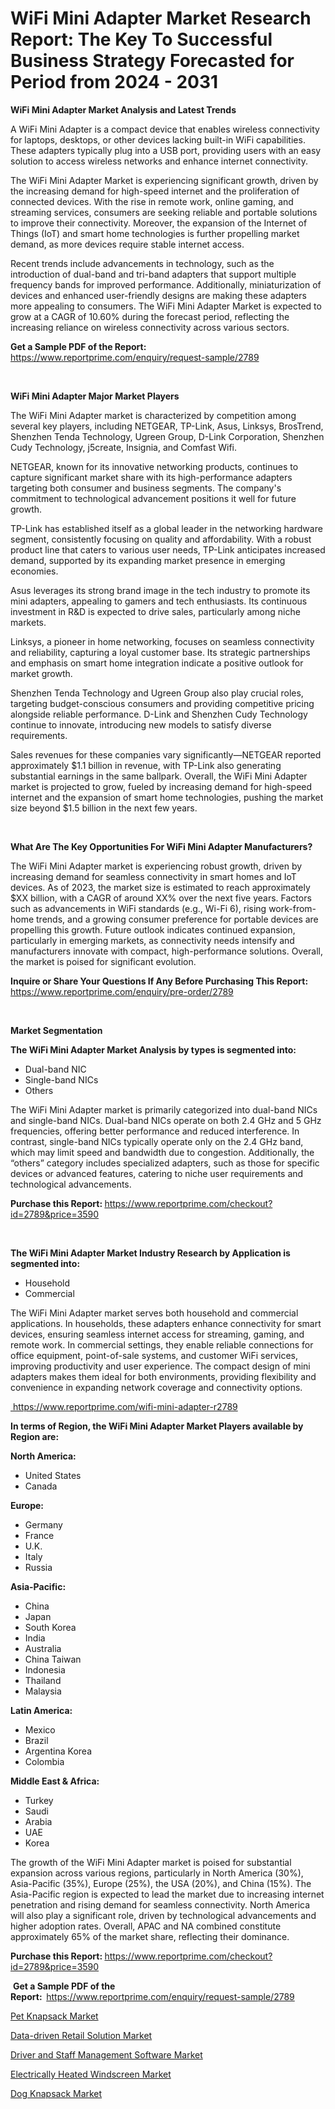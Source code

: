 <p><h1>WiFi Mini Adapter Market Research Report: The Key To Successful Business Strategy Forecasted for Period from 2024 - 2031</h1></p><p><strong>WiFi Mini Adapter Market Analysis and Latest Trends</strong></p>
<p><p>A WiFi Mini Adapter is a compact device that enables wireless connectivity for laptops, desktops, or other devices lacking built-in WiFi capabilities. These adapters typically plug into a USB port, providing users with an easy solution to access wireless networks and enhance internet connectivity.</p><p>The WiFi Mini Adapter Market is experiencing significant growth, driven by the increasing demand for high-speed internet and the proliferation of connected devices. With the rise in remote work, online gaming, and streaming services, consumers are seeking reliable and portable solutions to improve their connectivity. Moreover, the expansion of the Internet of Things (IoT) and smart home technologies is further propelling market demand, as more devices require stable internet access.</p><p>Recent trends include advancements in technology, such as the introduction of dual-band and tri-band adapters that support multiple frequency bands for improved performance. Additionally, miniaturization of devices and enhanced user-friendly designs are making these adapters more appealing to consumers. The WiFi Mini Adapter Market is expected to grow at a CAGR of 10.60% during the forecast period, reflecting the increasing reliance on wireless connectivity across various sectors.</p></p>
<p><strong>Get a Sample PDF of the Report:&nbsp;</strong> <a href="https://www.reportprime.com/enquiry/request-sample/2789?utm_campaign=1117&utm_medium=2&utm_source=Github&utm_content=ia&utm_term=27112024&utm_id=wifi-mini-adapter">https://www.reportprime.com/enquiry/request-sample/2789</a></p>
<p>&nbsp;</p>
<p><strong>WiFi Mini Adapter Major Market Players</strong></p>
<p><p>The WiFi Mini Adapter market is characterized by competition among several key players, including NETGEAR, TP-Link, Asus, Linksys, BrosTrend, Shenzhen Tenda Technology, Ugreen Group, D-Link Corporation, Shenzhen Cudy Technology, j5create, Insignia, and Comfast Wifi. </p><p>NETGEAR, known for its innovative networking products, continues to capture significant market share with its high-performance adapters targeting both consumer and business segments. The company's commitment to technological advancement positions it well for future growth. </p><p>TP-Link has established itself as a global leader in the networking hardware segment, consistently focusing on quality and affordability. With a robust product line that caters to various user needs, TP-Link anticipates increased demand, supported by its expanding market presence in emerging economies.</p><p>Asus leverages its strong brand image in the tech industry to promote its mini adapters, appealing to gamers and tech enthusiasts. Its continuous investment in R&D is expected to drive sales, particularly among niche markets.</p><p>Linksys, a pioneer in home networking, focuses on seamless connectivity and reliability, capturing a loyal customer base. Its strategic partnerships and emphasis on smart home integration indicate a positive outlook for market growth.</p><p>Shenzhen Tenda Technology and Ugreen Group also play crucial roles, targeting budget-conscious consumers and providing competitive pricing alongside reliable performance. D-Link and Shenzhen Cudy Technology continue to innovate, introducing new models to satisfy diverse requirements.</p><p>Sales revenues for these companies vary significantly—NETGEAR reported approximately $1.1 billion in revenue, with TP-Link also generating substantial earnings in the same ballpark. Overall, the WiFi Mini Adapter market is projected to grow, fueled by increasing demand for high-speed internet and the expansion of smart home technologies, pushing the market size beyond $1.5 billion in the next few years.</p></p>
<p>&nbsp;</p>
<p><strong>What Are The Key Opportunities For WiFi Mini Adapter Manufacturers?</strong></p>
<p><p>The WiFi Mini Adapter market is experiencing robust growth, driven by increasing demand for seamless connectivity in smart homes and IoT devices. As of 2023, the market size is estimated to reach approximately $XX billion, with a CAGR of around XX% over the next five years. Factors such as advancements in WiFi standards (e.g., Wi-Fi 6), rising work-from-home trends, and a growing consumer preference for portable devices are propelling this growth. Future outlook indicates continued expansion, particularly in emerging markets, as connectivity needs intensify and manufacturers innovate with compact, high-performance solutions. Overall, the market is poised for significant evolution.</p></p>
<p><strong>Inquire or Share Your Questions If Any Before Purchasing This Report:</strong> <a href="https://www.reportprime.com/enquiry/pre-order/2789?utm_campaign=1117&utm_medium=2&utm_source=Github&utm_content=ia&utm_term=27112024&utm_id=wifi-mini-adapter">https://www.reportprime.com/enquiry/pre-order/2789</a></p>
<p>&nbsp;</p>
<p><strong>Market Segmentation</strong></p>
<p><strong>The WiFi Mini Adapter Market Analysis by types is segmented into:</strong></p>
<p><ul><li>Dual-band NIC</li><li>Single-band NICs</li><li>Others</li></ul></p>
<p><p>The WiFi Mini Adapter market is primarily categorized into dual-band NICs and single-band NICs. Dual-band NICs operate on both 2.4 GHz and 5 GHz frequencies, offering better performance and reduced interference. In contrast, single-band NICs typically operate only on the 2.4 GHz band, which may limit speed and bandwidth due to congestion. Additionally, the “others” category includes specialized adapters, such as those for specific devices or advanced features, catering to niche user requirements and technological advancements.</p></p>
<p><strong>Purchase this Report:&nbsp;</strong><a href="https://www.reportprime.com/checkout?id=2789&price=3590&utm_campaign=1117&utm_medium=2&utm_source=Github&utm_content=ia&utm_term=27112024&utm_id=wifi-mini-adapter">https://www.reportprime.com/checkout?id=2789&price=3590</a></p>
<p>&nbsp;</p>
<p><strong>The WiFi Mini Adapter Market Industry Research by Application is segmented into:</strong></p>
<p><ul><li>Household</li><li>Commercial</li></ul></p>
<p><p>The WiFi Mini Adapter market serves both household and commercial applications. In households, these adapters enhance connectivity for smart devices, ensuring seamless internet access for streaming, gaming, and remote work. In commercial settings, they enable reliable connections for office equipment, point-of-sale systems, and customer WiFi services, improving productivity and user experience. The compact design of mini adapters makes them ideal for both environments, providing flexibility and convenience in expanding network coverage and connectivity options.</p></p>
<p><a href="https://www.reportprime.com/wifi-mini-adapter-r2789?utm_campaign=1117&utm_medium=2&utm_source=Github&utm_content=ia&utm_term=27112024&utm_id=wifi-mini-adapter">&nbsp;https://www.reportprime.com/wifi-mini-adapter-r2789</a></p>
<p><strong>In terms of Region, the WiFi Mini Adapter Market Players available by Region are:</strong></p>
<p>
    <p> <strong> North America: </strong>
        <ul>
            <li>United States</li>
            <li>Canada</li>
        </ul>
        </p> 
    <p> <strong> Europe: </strong>
        <ul>
            <li>Germany</li>
            <li>France</li>
            <li>U.K.</li>
            <li>Italy</li>
            <li>Russia</li>
        </ul>
        </p> 
    <p> <strong> Asia-Pacific: </strong>
        <ul>
            <li>China</li>
            <li>Japan</li>
            <li>South Korea</li>
            <li>India</li>
            <li>Australia</li>
            <li>China Taiwan</li>
            <li>Indonesia</li>
            <li>Thailand</li>
            <li>Malaysia</li>
        </ul>
        </p> 
    <p> <strong> Latin America: </strong>
        <ul>
            <li>Mexico</li>
            <li>Brazil</li>
            <li>Argentina Korea</li>
            <li>Colombia</li>
        </ul>
        </p> 
    <p> <strong> Middle East & Africa: </strong>
        <ul>
            <li>Turkey</li>
            <li>Saudi</li>
            <li>Arabia</li>
            <li>UAE</li>
            <li>Korea</li>
        </ul>
    </p>
    </p>
<p><p>The growth of the WiFi Mini Adapter market is poised for substantial expansion across various regions, particularly in North America (30%), Asia-Pacific (35%), Europe (25%), the USA (20%), and China (15%). The Asia-Pacific region is expected to lead the market due to increasing internet penetration and rising demand for seamless connectivity. North America will also play a significant role, driven by technological advancements and higher adoption rates. Overall, APAC and NA combined constitute approximately 65% of the market share, reflecting their dominance.</p></p>
<p><strong>Purchase this Report: </strong><a href="https://www.reportprime.com/checkout?id=2789&price=3590&utm_campaign=1117&utm_medium=2&utm_source=Github&utm_content=ia&utm_term=27112024&utm_id=wifi-mini-adapter">https://www.reportprime.com/checkout?id=2789&price=3590</a></p>
<p>&nbsp;<strong>Get a Sample PDF of the Report:&nbsp;&nbsp;</strong><a href="https://www.reportprime.com/enquiry/request-sample/2789?utm_campaign=1117&utm_medium=2&utm_source=Github&utm_content=ia&utm_term=27112024&utm_id=wifi-mini-adapter">https://www.reportprime.com/enquiry/request-sample/2789</a></p>
<p><strong></strong></p>
<p><p><a href="https://www.linkedin.com/pulse/decoding-pet-knapsack-market-signals-growth-algorithms-2024-2031-xipwe?utm_campaign=1117&utm_medium=2&utm_source=Github&utm_content=ia&utm_term=27112024&utm_id=wifi-mini-adapter">Pet Knapsack Market</a></p><p><a href="https://issuu.com/reportprime-2/docs/data-driven-retail-solution-market-_90b0ffeb44f68d?utm_campaign=1117&utm_medium=2&utm_source=Github&utm_content=ia&utm_term=27112024&utm_id=wifi-mini-adapter">Data-driven Retail Solution Market</a></p><p><a href="https://issuu.com/reportprime-2/docs/driver-and-staff-management-softwar_6247cd333a49fd?utm_campaign=1117&utm_medium=2&utm_source=Github&utm_content=ia&utm_term=27112024&utm_id=wifi-mini-adapter">Driver and Staff Management Software Market</a></p><p><a href="https://www.linkedin.com/pulse/global-electrically-heated-windscreen-market-exploring-share-trends-fjage?utm_campaign=1117&utm_medium=2&utm_source=Github&utm_content=ia&utm_term=27112024&utm_id=wifi-mini-adapter">Electrically Heated Windscreen Market</a></p><p><a href="https://www.linkedin.com/pulse/dog-knapsack-market-outlook-forecast-from-2024-2031-subpoenas-pnlue?utm_campaign=1117&utm_medium=2&utm_source=Github&utm_content=ia&utm_term=27112024&utm_id=wifi-mini-adapter">Dog Knapsack Market</a></p></p>